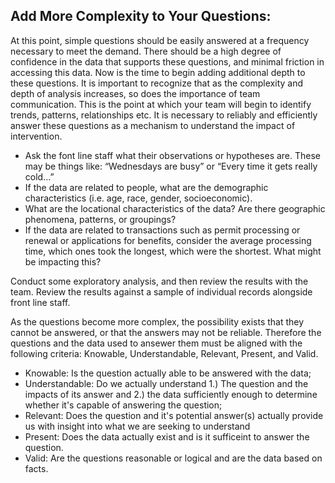 ## Add More Complexity to Your Questions:

At this point, simple questions should be easily answered at a frequency necessary to meet the demand. There should be a high degree of confidence in the data that supports these questions, and minimal friction in accessing this data. Now is the time to begin adding additional depth to these questions. It is important to recognize that as the complexity and depth of analysis increases, so does the importance of team communication. This is the point at which your team will begin to identify trends, patterns, relationships etc. It is necessary to reliably and efficiently answer these questions as a mechanism to understand the impact of intervention. 

+ Ask the font line staff what their observations or hypotheses are. These may be things like: “Wednesdays are busy” or “Every time it gets really cold…”
+ If the data are related to people, what are the demographic characteristics (i.e. age, race, gender, socioeconomic).
+ What are the locational characteristics of the data? Are there geographic phenomena, patterns, or groupings?
+ If the data are related to transactions such as permit processing or renewal or applications for benefits, consider the average processing time, which ones took the longest, which were the shortest. What might be impacting this?

Conduct some exploratory analysis, and then review the results with the team. Review the results against a sample of individual records alongside front line staff. 

As the questions become more complex, the possibility exists that they cannot be answered, or that the answers may not be reliable. Therefore the questions and the data used to ansewer them must be aligned with the following criteria: Knowable, Understandable, Relevant, Present, and Valid. 
+ Knowable: Is the question actually able to be answered with the data;
+ Understandable: Do we actually understand 1.) The question and the impacts of its answer and 2.) the data sufficiently enough to determine whether it's capable of answering the question;
+ Relevant: Does the question and it's potential answer(s) actually provide us with insight into what we are seeking to understand
+ Present: Does the data actually exist and is it sufficeint to answer the question.
+ Valid: Are the questions reasonable or logical and are the data based on facts.
